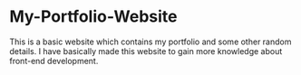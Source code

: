 # My-Portfolio-Website
This is a basic website which contains my portfolio and some other random details. I have basically made this website to gain more knowledge about front-end development. 
